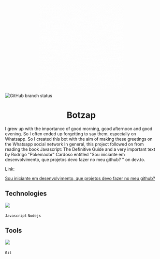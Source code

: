 <p align="center"><img align="center" width="280" src="./assets/botzap-icon.gif"/></p>

![GitHub branch status](https://img.shields.io/github/checks-status/adrieleprimo/botzap/master)

<h1 align="center"> Botzap </h1>
I grew up with the importance of good morning, good afternoon and good evening. So I often ended up forgetting to say them, especially on Whatsapp. So I created this bot with the aim of making these greetings on the Whatsapp social network 
In general, this project followed on from reading the book Javascript: The Definitive Guide and a very important text by Rodrigo "Pokemaobr" Cardoso entitled "Sou iniciante em desenvolvimento, que projetos devo fazer no meu github? " on dev.to.

Link:

[Sou iniciante em desenvolvimento, que projetos devo fazer no meu github? ](https://dev.to/acaverna/sou-iniciante-em-desenvolvimento-que-projetos-devo-fazer-no-meu-github-4611)

## Technologies
<p align="left">  
  <a href="https://skillicons.dev">
    <img src="https://skillicons.dev/icons?i=js,nodejs" />
  </a>
</p>
<p align="left">
<code>Javascript</code>
<code>Nodejs</code>
</p>

## Tools
<p align="left">  
  <a href="https://skillicons.dev">
    <img src="https://skillicons.dev/icons?i=git" />
  </a>
</p>
<p align="left">
<code>Git</code>